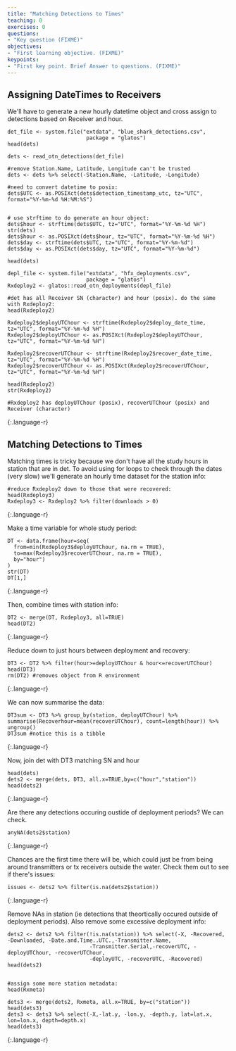 ```yaml
---
title: "Matching Detections to Times"
teaching: 0
exercises: 0
questions:
- "Key question (FIXME)"
objectives:
- "First learning objective. (FIXME)"
keypoints:
- "First key point. Brief Answer to questions. (FIXME)"
---
```


## Assigning DateTimes to Receivers

We'll have to generate a new hourly datetime object and cross assign to detections based on Receiver and hour.

~~~
det_file <- system.file("extdata", "blue_shark_detections.csv",
                         package = "glatos")
head(dets)

dets <- read_otn_detections(det_file)

#remove Station.Name, Latitude, Longitude can't be trusted
dets <- dets %>% select(-Station.Name, -Latitude, -Longitude)

#need to convert datetime to posix:
dets$UTC <- as.POSIXct(dets$detection_timestamp_utc, tz="UTC", format="%Y-%m-%d %H:%M:%S")


# use strftime to do generate an hour object:
dets$hour <- strftime(dets$UTC, tz="UTC", format="%Y-%m-%d %H")
str(dets)
dets$hour <- as.POSIXct(dets$hour, tz="UTC", format="%Y-%m-%d %H")
dets$day <- strftime(dets$UTC, tz="UTC", format="%Y-%m-%d")
dets$day <- as.POSIXct(dets$day, tz="UTC", format="%Y-%m-%d")

head(dets)

depl_file <- system.file("extdata", "hfx_deployments.csv",
                         package = "glatos")
Rxdeploy2 <- glatos::read_otn_deployments(depl_file) 

#det has all Receiver SN (character) and hour (posix). do the same with Rxdeploy2:
head(Rxdeploy2)

Rxdeploy2$deployUTChour <- strftime(Rxdeploy2$deploy_date_time, tz="UTC", format="%Y-%m-%d %H")
Rxdeploy2$deployUTChour <- as.POSIXct(Rxdeploy2$deployUTChour, tz="UTC", format="%Y-%m-%d %H")

Rxdeploy2$recoverUTChour <- strftime(Rxdeploy2$recover_date_time, tz="UTC", format="%Y-%m-%d %H")
Rxdeploy2$recoverUTChour <- as.POSIXct(Rxdeploy2$recoverUTChour, tz="UTC", format="%Y-%m-%d %H")

head(Rxdeploy2)
str(Rxdeploy2)

#Rxdeploy2 has deployUTChour (posix), recoverUTChour (posix) and Receiver (character)
~~~
{:.language-r}



## Matching Detections to Times

Matching times is tricky because we don't have all the study hours in station that are in det. To avoid using
for loops to check through the dates (very slow) we'll generate an hourly time dataset for the station info:

~~~
#reduce Rxdeploy2 down to those that were recovered:
head(Rxdeploy3)
Rxdeploy3 <- Rxdeploy2 %>% filter(downloads > 0)
~~~
{:.language-r}

Make a time variable for whole study period:

~~~
DT <- data.frame(hour=seq(
  from=min(Rxdeploy3$deployUTChour, na.rm = TRUE), 
  to=max(Rxdeploy3$recoverUTChour, na.rm = TRUE), 
  by="hour")
)
str(DT)
DT[1,]
~~~
{:.language-r}

Then, combine times with station info:

~~~
DT2 <- merge(DT, Rxdeploy3, all=TRUE)
head(DT2)
~~~
{:.language-r}

Reduce down to just hours between deployment and recovery:
~~~
DT3 <- DT2 %>% filter(hour>=deployUTChour & hour<=recoverUTChour)
head(DT3)
rm(DT2) #removes object from R environment
~~~
{:.language-r}

We can now summarise the data:
~~~
DT3sum <- DT3 %>% group_by(station, deployUTChour) %>% summarise(Recoverhour=mean(recoverUTChour), count=length(hour)) %>% ungroup()
DT3sum #notice this is a tibble
~~~
{:.language-r}

Now, join det with DT3 matching SN and hour

~~~
head(dets)
dets2 <- merge(dets, DT3, all.x=TRUE,by=c("hour","station"))
head(dets2)
~~~
{:.language-r}

Are there any detections occuring oustide of deployment periods? We can check.

~~~
anyNA(dets2$station)
~~~
{:.language-r}

Chances are the first time there will be, which could just be from being around transmitters or tx receivers outside the water.
Check them out to see if there's issues:
~~~
issues <- dets2 %>% filter(is.na(dets2$station))
~~~
{:.language-r}

Remove NAs in station (ie detections that theortically occured outside of deployment periods). Also remove some excessive deployment info:
~~~
dets2 <- dets2 %>% filter(!is.na(station)) %>% select(-X, -Recovered, -Downloaded, -Date.and.Time..UTC.,-Transmitter.Name,
                          -Transmitter.Serial,-recoverUTC, -deployUTChour, -recoverUTChour,
                          -deployUTC, -recoverUTC, -Recovered)
head(dets2)


#assign some more station metadata:
head(Rxmeta)

dets3 <- merge(dets2, Rxmeta, all.x=TRUE, by=c("station"))
head(dets3)
dets3 <- dets3 %>% select(-X,-lat.y, -lon.y, -depth.y, lat=lat.x, lon=lon.x, depth=depth.x)
head(dets3)
~~~
{:.language-r}
